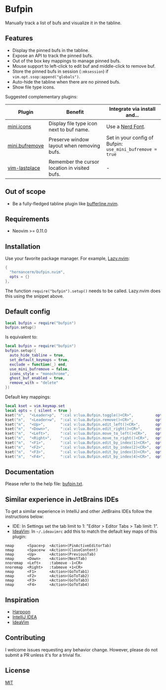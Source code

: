 # Bufpin

Manually track a list of bufs and visualize it in the tabline.

## Features

- Display the pinned bufs in the tabline.
- Expose an API to track the pinned bufs.
- Out of the box key mappings to manage pinned bufs.
- Mouse support to left-click to edit buf and middle-click to remove buf.
- Store the pinned bufs in session (`:mksession`) if `vim.opt.ssop:append("globals")`.
- Auto-hide the tabline when there are no pinned bufs.
- Show file type icons.

Suggested complementary plugins:


| Plugin                                                          | Benefit                                        | Integrate via install and...                                 |
|-----------------------------------------------------------------|------------------------------------------------|--------------------------------------------------------------|
| [mini.icons](https://github.com/echasnovski/mini.icons)         | Display file type icon next to buf name.       | Use a [Nerd Font](https://www.nerdfonts.com/).               |
| [mini.bufremove](https://github.com/echasnovski/mini.bufremove) | Preserve window layout when removing bufs.     | Set in your config of Bufpin:<br>`use_mini_bufremove = true` |
| [vim-lastplace](https://github.com/farmergreg/vim-lastplace)    | Remember the cursor location in visited bufs.  | -                                                            |

## Out of scope

- Be a fully-fledged tabline plugin like
  [bufferline.nvim](https://github.com/akinsho/bufferline.nvim).

## Requirements

- Neovim >= 0.11.0

## Installation

Use your favorite package manager. For example, [Lazy.nvim](https://github.com/folke/lazy.nvim):

```lua
{
  "hernancerm/bufpin.nvim",
  opts = {}
},
```

The function `require("bufpin").setup()` needs to be called. Lazy.nvim does this using the snippet
above.

## Default config

```lua
local bufpin = require("bufpin")
bufpin.setup()
```

Is equivalent to:

```lua
local bufpin = require("bufpin")
bufpin.setup({
  auto_hide_tabline = true,
  set_default_keymaps = true,
  exclude = function(_) end,
  use_mini_bufremove = false,
  icons_style = "monochrome",
  ghost_buf_enabled = true,
  remove_with = "delete"
})
```

Default key mappings:

```lua
local kset = vim.keymap.set
local opts = { silent = true }
kset("n",  "<Leader>p",  ":cal v:lua.Bufpin.toggle()<CR>",          opts)
kset("n",  "<Leader>w",  ":cal v:lua.Bufpin.remove()<CR>",          opts)
kset("n",  "<Up>",       ":cal v:lua.Bufpin.edit_left()<CR>",       opts)
kset("n",  "<Down>",     ":cal v:lua.Bufpin.edit_right()<CR>",      opts)
kset("n",  "<Left>",     ":cal v:lua.Bufpin.move_to_left()<CR>",    opts)
kset("n",  "<Right>",    ":cal v:lua.Bufpin.move_to_right()<CR>",   opts)
kset("n",  "<F1>",       ":cal v:lua.Bufpin.edit_by_index(1)<CR>",  opts)
kset("n",  "<F2>",       ":cal v:lua.Bufpin.edit_by_index(2)<CR>",  opts)
kset("n",  "<F3>",       ":cal v:lua.Bufpin.edit_by_index(3)<CR>",  opts)
kset("n",  "<F4>",       ":cal v:lua.Bufpin.edit_by_index(4)<CR>",  opts)
```

## Documentation

Please refer to the help file: [bufpin.txt](./doc/bufpin.txt).

## Similar experience in JetBrains IDEs

To get a similar experience in IntelliJ and other JetBrains IDEs follow the instructions below:

- IDE: In Settings set the tab limit to 1: "Editor > Editor Tabs > Tab limit: 1".
- [IdeaVim](https://github.com/JetBrains/ideavim): In `~/.ideavimrc` add this to match the default
  key maps of this plugin:

```text
nmap      <Space>p  <Action>(PinActiveEditorTab)
nmap      <Space>w  <Action>(CloseContent)
nmap      <Up>      <Action>(PreviousTab)
nmap      <Down>    <Action>(NextTab)
nnoremap  <Left>    :tabmove -1<CR>
nnoremap  <Right>   :tabmove +1<CR>
nmap      <F1>      <Action>(GoToTab1)
nmap      <F2>      <Action>(GoToTab2)
nmap      <F3>      <Action>(GoToTab3)
nmap      <F4>      <Action>(GoToTab4)
```

## Inspiration

- [Harpoon](https://github.com/ThePrimeagen/harpoon)
- [IntelliJ IDEA](https://www.jetbrains.com/idea/)
- [IdeaVim](https://github.com/JetBrains/ideavim)

## Contributing

I welcome issues requesting any behavior change. However, please do not submit a PR unless it's for
a trivial fix.

## License

[MIT](./LICENSE)
